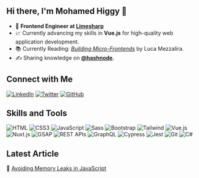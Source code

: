 ## Hi there, I'm Mohamed Higgy 👋

- 🌟 **Frontend Engineer at [Limesharp](https://www.limesharp.net)**
- 📈 Currently advancing my skills in **Vue.js** for high-quality web application development.
- 📚 Currently Reading: *[Building Micro-Frontends](https://www.oreilly.com/library/view/building-micro-frontends/9781492082989/)* by Luca Mezzalira.
- ✍️ Sharing knowledge on **[@hashnode](https://higgy.hashnode.dev/)**.

## Connect with Me

[![LinkedIn](https://img.shields.io/badge/LinkedIn-0077B5?style=flat&logo=linkedin&logoColor=white)](https://www.linkedin.com/in/mohamedhiggy)
[![Twitter](https://img.shields.io/badge/Twitter-1DA1F2?style=flat&logo=twitter&logoColor=white)](https://twitter.com/mmohamedhiggy)
[![GitHub](https://img.shields.io/badge/GitHub-181717?style=flat&logo=github&logoColor=white)](https://github.com/MohamedHiggy)

## Skills and Tools

![HTML](https://img.shields.io/badge/HTML-E34F26?style=flat&logo=html5&logoColor=white)
![CSS3](https://img.shields.io/badge/CSS3-1572B6?style=flat&logo=css3&logoColor=white)
![JavaScript](https://img.shields.io/badge/JavaScript-F7DF1E?style=flat&logo=javascript&logoColor=black)
![Sass](https://img.shields.io/badge/Sass-CC6699?style=flat&logo=sass&logoColor=white)
![Bootstrap](https://img.shields.io/badge/Bootstrap-563D7C?style=flat&logo=bootstrap&logoColor=white)
![Tailwind](https://img.shields.io/badge/Tailwind-38B2AC?style=flat&logo=tailwind-css&logoColor=white)
![Vue.js](https://img.shields.io/badge/Vue.js-4FC08D?style=flat&logo=vue.js&logoColor=white)
![Nuxt.js](https://img.shields.io/badge/Nuxt.js-00C58E?style=flat&logo=nuxt.js&logoColor=white)
![GSAP](https://img.shields.io/badge/GSAP-88CE02?style=flat&logo=greensock&logoColor=white)
![REST APIs](https://img.shields.io/badge/REST-02569B?style=flat&logo=rest&logoColor=white)
![GraphQL](https://img.shields.io/badge/GraphQL-E10098?style=flat&logo=graphql&logoColor=white)
![Cypress](https://img.shields.io/badge/Cypress-17202C?style=flat&logo=cypress&logoColor=white)
![Jest](https://img.shields.io/badge/Jest-C21325?style=flat&logo=jest&logoColor=white)
![Git](https://img.shields.io/badge/Git-F05032?style=flat&logo=git&logoColor=white)
![C#](https://img.shields.io/badge/C%23-239120?style=flat&logo=csharp&logoColor=white)

## Latest Article

📝 [Avoiding Memory Leaks in JavaScript](https://higgy.hashnode.dev/avoiding-memory-leaks-in-javascript)
